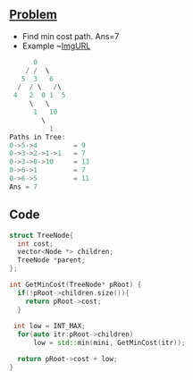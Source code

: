 ## [Problem](https://www.pramp.com/challenge/15oxrQx6LjtQj9JK9XqA)
- Find min cost path. Ans=7
- Example
~[ImgURL](https://www.pramp.com/img/content/img_01.png)
```c++
      0
    / /  \
   5  3   6
  /  / \   /\
 4   2  0 1  5 
     \   \
      1   10
        \
          1
Paths in Tree:
0->5->4         = 9
0->3->2->1->1   = 7
0->3->0->10     = 13
0->6->1         = 7
0->6->5         = 11
Ans = 7
```

## Code
```c++
struct TreeNode{
  int cost;
  vector<Node *> children;
  TreeNode *parent;
};

int GetMinCost(TreeNode* pRoot) {
  if(!pRoot->children.size()){
    return pRoot->cost;
  }
  
 int low = INT_MAX;
  for(auto itr:pRoot->children)
      low = std::min(mini, GetMinCost(itr));

  return pRoot->cost + low;
}
```
